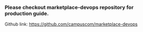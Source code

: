 ### Please checkout marketplace-devops repository for production guide. 

Github link: https://github.com/campuscom/marketplace-devops
